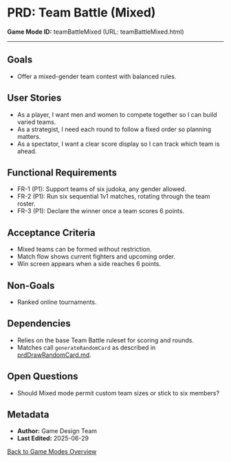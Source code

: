 # PRD: Team Battle (Mixed)

**Game Mode ID:** teamBattleMixed (URL: teamBattleMixed.html)

---

## Goals

- Offer a mixed-gender team contest with balanced rules.

## User Stories

- As a player, I want men and women to compete together so I can build varied teams.
- As a strategist, I need each round to follow a fixed order so planning matters.
- As a spectator, I want a clear score display so I can track which team is ahead.

## Functional Requirements

- FR-1 (P1): Support teams of six judoka, any gender allowed.
- FR-2 (P1): Run six sequential 1v1 matches, rotating through the team roster.
- FR-3 (P1): Declare the winner once a team scores 6 points.

## Acceptance Criteria

- Mixed teams can be formed without restriction.
- Match flow shows current fighters and upcoming order.
- Win screen appears when a side reaches 6 points.

## Non-Goals

- Ranked online tournaments.

## Dependencies

- Relies on the base Team Battle ruleset for scoring and rounds.
- Matches call `generateRandomCard` as described in [prdDrawRandomCard.md](prdDrawRandomCard.md).

## Open Questions

- Should Mixed mode permit custom team sizes or stick to six members?

## Metadata

- **Author:** Game Design Team
- **Last Edited:** 2025-06-29

[Back to Game Modes Overview](prdGameModes.md)
